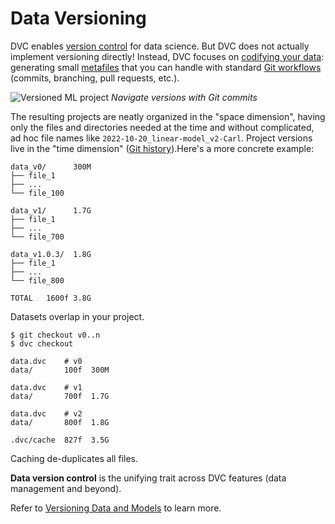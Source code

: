 # Data Versioning

DVC enables [version control] for data science. But DVC does not actually
implement versioning directly! Instead, DVC focuses on [codifying your data]:
generating small [metafiles] that you can handle with standard [Git workflows]
(commits, branching, pull requests, etc.).

![Versioned ML project](/img/versioned-project.png) _Navigate versions with Git
commits_

The resulting projects are neatly organized in the "space dimension", having
only the files and directories needed at the time and without complicated, ad
hoc file names like `2022-10-20_linear-model_v2-Carl`. Project versions live in
the "time dimension" ([Git history]).Here's a more concrete example:

<cards>

<card heading="Traditional">

```cli
data_v0/      300M
├── file_1
├── ...
└── file_100

data_v1/      1.7G
├── file_1
├── ...
└── file_700

data_v1.0.3/  1.8G
├── file_1
├── ...
└── file_800

TOTAL   1600f 3.8G
```

<admon type="warn">

Datasets overlap in your project.

</admon>

</card>

<card heading="With DVC">

```cli
$ git checkout v0..n
$ dvc checkout
```

```cli
data.dvc    # v0
data/       100f  300M
```

```cli
data.dvc    # v1
data/       700f  1.7G
```

```cli
data.dvc    # v2
data/       800f  1.8G

.dvc/cache  827f  3.5G
```

<admon type="info">

<abbr>Caching</abbr> de-duplicates all files.

[dvc cache]:
  /doc/user-guide/project-structure/internal-files#structure-of-the-cache-directory

</admon>

</card>

</cards>

<!-- ## Cloud versioning

_New in DVC 2.30.0 (see `dvc version`)_

To simplify remote data operations, DVC now supports native versioning of files
and directories on several cloud providers. This means that you can browse your
files normally as you would see them in your local workspace.
-->

**Data version control** is the unifying trait across DVC features (data
management and beyond).

<admon icon="book">

Refer to [Versioning Data and Models] to learn more.

[versioning data and models]: /doc/use-cases/versioning-data-and-models

</admon>

[version control]:
  https://git-scm.com/book/en/v2/Getting-Started-About-Version-Control
[codifying your data]: /doc/use-cases/versioning-data-and-models
[metafiles]: /doc/user-guide/project-structure
[git workflows]: https://www.atlassian.com/git/tutorials/comparing-workflows
[git history]:
  https://git-scm.com/book/en/v2/Git-Basics-Viewing-the-Commit-History
